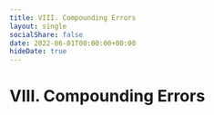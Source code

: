 ```yaml
---
title: VIII. Compounding Errors
layout: single
socialShare: false
date: 2022-06-01T00:00:00+00:00
hideDate: true
---
```

<!--more-->

# VIII. Compounding Errors